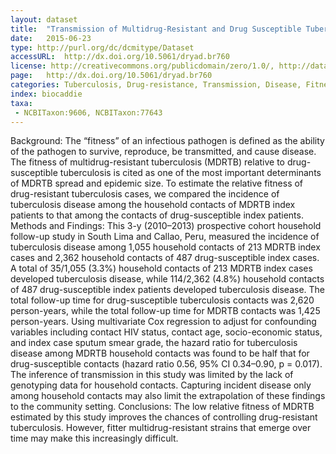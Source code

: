 ```yaml
---
layout: dataset
title:  "Transmission of Multidrug-Resistant and Drug Susceptible Tuberculosis Within Households: A Prospective Cohort Study"
date:   2015-06-23
type: http://purl.org/dc/dcmitype/Dataset
accessURL: 	http://dx.doi.org/10.5061/dryad.br760
license: http://creativecommons.org/publicdomain/zero/1.0/, http://datadryad.org/pages/policies
page: 	http://dx.doi.org/10.5061/dryad.br760
categories: Tuberculosis, Drug-resistance, Transmission, Disease, Fitness, Household, MDRTB, Population, Epidemiology
index: biocaddie
taxa:
 - NCBITaxon:9606, NCBITaxon:77643
---
```


Background: The “fitness” of an infectious pathogen is defined as the ability of the pathogen to survive, reproduce, be transmitted, and cause disease. The fitness of multidrug-resistant tuberculosis (MDRTB) relative to drug-susceptible tuberculosis is cited as one of the most important determinants of MDRTB spread and epidemic size. To estimate the relative fitness of drug-resistant tuberculosis cases, we compared the incidence of tuberculosis disease among the household contacts of MDRTB index patients to that among the contacts of drug-susceptible index patients. Methods and Findings: This 3-y (2010–2013) prospective cohort household follow-up study in South Lima and Callao, Peru, measured the incidence of tuberculosis disease among 1,055 household contacts of 213 MDRTB index cases and 2,362 household contacts of 487 drug-susceptible index cases. A total of 35/1,055 (3.3%) household contacts of 213 MDRTB index cases developed tuberculosis disease, while 114/2,362 (4.8%) household contacts of 487 drug-susceptible index patients developed tuberculosis disease. The total follow-up time for drug-susceptible tuberculosis contacts was 2,620 person-years, while the total follow-up time for MDRTB contacts was 1,425 person-years. Using multivariate Cox regression to adjust for confounding variables including contact HIV status, contact age, socio-economic status, and index case sputum smear grade, the hazard ratio for tuberculosis disease among MDRTB household contacts was found to be half that for drug-susceptible contacts (hazard ratio 0.56, 95% CI 0.34–0.90, p = 0.017). The inference of transmission in this study was limited by the lack of genotyping data for household contacts. Capturing incident disease only among household contacts may also limit the extrapolation of these findings to the community setting. Conclusions: The low relative fitness of MDRTB estimated by this study improves the chances of controlling drug-resistant tuberculosis. However, fitter multidrug-resistant strains that emerge over time may make this increasingly difficult.

